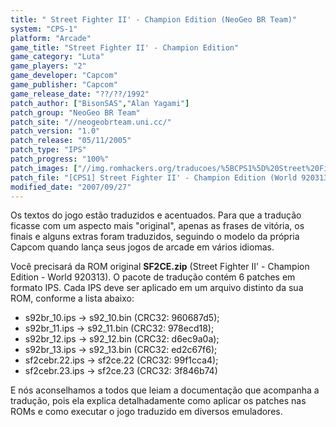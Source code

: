```yaml
---
title: " Street Fighter II' - Champion Edition (NeoGeo BR Team)"
system: "CPS-1"
platform: "Arcade"
game_title: "Street Fighter II' - Champion Edition"
game_category: "Luta"
game_players: "2"
game_developer: "Capcom"
game_publisher: "Capcom"
game_release_date: "??/??/1992"
patch_author: ["BisonSAS","Alan Yagami"]
patch_group: "NeoGeo BR Team"
patch_site: "//neogeobrteam.uni.cc/"
patch_version: "1.0"
patch_release: "05/11/2005"
patch_type: "IPS"
patch_progress: "100%"
patch_images: ["//img.romhackers.org/traducoes/%5BCPS1%5D%20Street%20Fighter%20II%20-%20Champion%20Edition%20-%20NGBRT%20-%20Logo.png","//img.romhackers.org/traducoes/%5BCPS1%5D%20Street%20Fighter%20II%20-%20Champion%20Edition%20-%20NGBRT%20-%201.png","//img.romhackers.org/traducoes/%5BCPS1%5D%20Street%20Fighter%20II%20-%20Champion%20Edition%20-%20NGBRT%20-%202.png"]
patch_file: "[CPS1] Street Fighter II' - Champion Edition (World 920313) [T-BR] [T-BisonSAS e Alan Yagami G-Neo Geo BR Team] [V-1.0 P-100% A-2005].zip"
modified_date: "2007/09/27"
---
```

Os textos do jogo estão traduzidos e acentuados. Para que a tradução ficasse com um aspecto mais "original", apenas as frases de vitória, os finais e alguns extras foram traduzidos, seguindo o modelo da própria Capcom quando lança seus jogos de arcade em vários idiomas.

Você precisará da ROM original <b>SF2CE.zip</b> (Street Fighter II' - Champion Edition - World 920313). O pacote de tradução contém 6 patches em formato IPS. Cada IPS deve ser aplicado em um arquivo distinto da sua ROM, conforme a lista abaixo:

- s92br_10.ips -> s92_10.bin (CRC32: 960687d5);
- s92br_11.ips -> s92_11.bin (CRC32: 978ecd18);
- s92br_12.ips -> s92_12.bin (CRC32: d6ec9a0a);
- s92br_13.ips -> s92_13.bin (CRC32: ed2c67f6);
- sf2cebr.22.ips -> sf2ce.22 (CRC32: 99f1cca4);
- sf2cebr.23.ips -> sf2ce.23 (CRC32: 3f846b74)

E nós aconselhamos a todos que leiam a documentação que acompanha a tradução, pois ela explica detalhadamente como aplicar os patches nas ROMs e como executar o jogo traduzido em diversos emuladores.
